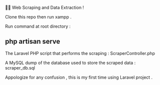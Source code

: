 👨‍🏫 Web Scraping and Data Extraction !

Clone this repo then run xampp .

Run command at root directory : 
## php artisan serve

The Laravel PHP script that performs the scraping : ScraperController.php 

A MySQL dump of the database used to store the scraped data : scraper_db.sql

Appologize for any confusion , this is my first time using Laravel project .

